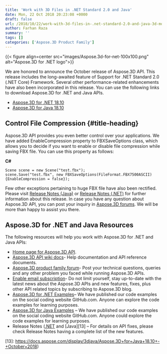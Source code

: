 ```yaml
---
title: 'Work with 3D Files in .NET Standard 2.0 and Java'
date: Mon, 22 Oct 2018 20:23:08 +0000
draft: false
url: /2018/10/22/work-with-3d-files-in-.net-standard-2.0-and-java-3d-modeling-api/
author: Farhan Raza
summary: ''
tags: []
categories: ['Aspose.3D Product Family']
---
```




{{< figure align=center src="images/Aspose.3d-for-net-100x100.png" alt="Aspose.3D for .NET logo">}}


We are honored to announce the October release of Aspose.3D API. This release includes the long-awaited feature of Support for .NET Standard 2.0 (.NET Core) Framework. Several other performance-related enhancements have also been incorporated in this release. You can use the following links to download Aspose.3D for .NET and Java APIs.

*   [Aspose.3D for .NET 18.10][1]
*   [Aspose.3D for Java 18.10][2]

## Control File Compression {#title-heading}

Aspose.3D API provides you even better control over your applications. We have added EnableCompression property to FBXSaveOptions class, which allows you to decide if you want to enable or disable file compression while saving FBX file. You can use this property as follows:

**C#**

```
Scene scene = new Scene("test.fbx");
scene.Save("test.fbx", new FBXSaveOptions(FileFormat.FBX7500ASCII) {EnableCompression = false});
```

Few other exceptions pertaining to huge FBX file have also been rectified.  Please visit [Release Notes (Java)][3] or [Release Notes (.NET)][4] for further information about this release. In case you have any question about Aspose.3D API, you can post your inquiry in [Aspose.3D forums][5]. We will be more than happy to assist you there.

## Aspose.3D for .NET and Java Resources

The following resources will help you work with Aspose.3D for .NET and Java APIs:

*   [Home page for Aspose.3D API][6].
*   [Aspose.3D API wiki docs][7]\- Help documentation and API reference documents.
*   [Aspose.3D product family forum][8]\- Post your technical questions, queries and any other problem you faced while running Aspose.3D APIs.
*   [Enable email subscription][9]\- Do not limit yourself, stay up-to-date with the latest news about the Aspose.3D APIs and new features, fixes, plus other API related topics by subscribing to Aspose.3D blog.
*   [Aspose.3D for .NET Examples][10]– We have published our code examples on the social coding website GitHub.com. Anyone can explore the code examples for learning purposes.
*   [Aspose.3D for Java Examples][11] – We have published our code examples on the social coding website GitHub.com. Anyone could explore the code examples for learning purposes.
*   Release Notes ([.NET][12] and [Java][13] – For details on API fixes, please check Release Notes having a complete list of the new features.




[1]: https://www.nuget.org/packages/Aspose.3D/18.10.0
[2]: https://artifact.aspose.com/repo/com/aspose/aspose-3d/18.10/
[3]: https://docs.aspose.com/display/3djava/Aspose.3D+for+Java+18.10+-+October+2018
[4]: https://docs.aspose.com/display/3dnet/Aspose.3D+for+.NET+18.10+-+October+2018
[5]: https://forum.aspose.com/c/3d
[6]: http://www.aspose.com/products/3d
[7]: https://docs.aspose.com/display/3Dproductfamily/Home
[8]: https://forum.aspose.com/c/3d
[9]: https://blog.aspose.com/category/aspose-products/aspose-3d-product-family/
[10]: https://github.com/aspose3d/Aspose_3D_NET
[11]: https://github.com/aspose-3d/Aspose.3D-for-Java
[12]: https://docs.aspose.com/display/3dnet/Aspose.3D+for+.NET+18.10+-+October+2018
[13]: https://docs.aspose.com/display/3djava/Aspose.3D+for+Java+18.10+-+October+2018)




